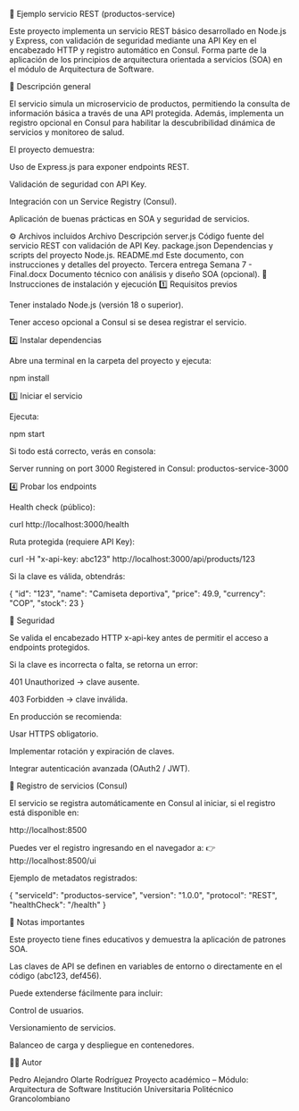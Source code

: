 🧩 Ejemplo servicio REST (productos-service)

Este proyecto implementa un servicio REST básico desarrollado en Node.js y Express, con validación de seguridad mediante una API Key en el encabezado HTTP y registro automático en Consul.
Forma parte de la aplicación de los principios de arquitectura orientada a servicios (SOA) en el módulo de Arquitectura de Software.

📘 Descripción general

El servicio simula un microservicio de productos, permitiendo la consulta de información básica a través de una API protegida.
Además, implementa un registro opcional en Consul para habilitar la descubribilidad dinámica de servicios y monitoreo de salud.

El proyecto demuestra:

Uso de Express.js para exponer endpoints REST.

Validación de seguridad con API Key.

Integración con un Service Registry (Consul).

Aplicación de buenas prácticas en SOA y seguridad de servicios.

⚙️ Archivos incluidos
Archivo	Descripción
server.js	Código fuente del servicio REST con validación de API Key.
package.json	Dependencias y scripts del proyecto Node.js.
README.md	Este documento, con instrucciones y detalles del proyecto.
Tercera entrega Semana 7 - Final.docx	Documento técnico con análisis y diseño SOA (opcional).
🚀 Instrucciones de instalación y ejecución
1️⃣ Requisitos previos

Tener instalado Node.js (versión 18 o superior).

Tener acceso opcional a Consul si se desea registrar el servicio.

2️⃣ Instalar dependencias

Abre una terminal en la carpeta del proyecto y ejecuta:

npm install

3️⃣ Iniciar el servicio

Ejecuta:

npm start


Si todo está correcto, verás en consola:

Server running on port 3000
Registered in Consul: productos-service-3000

4️⃣ Probar los endpoints

Health check (público):

curl http://localhost:3000/health


Ruta protegida (requiere API Key):

curl -H "x-api-key: abc123" http://localhost:3000/api/products/123


Si la clave es válida, obtendrás:

{
  "id": "123",
  "name": "Camiseta deportiva",
  "price": 49.9,
  "currency": "COP",
  "stock": 23
}

🔐 Seguridad

Se valida el encabezado HTTP x-api-key antes de permitir el acceso a endpoints protegidos.

Si la clave es incorrecta o falta, se retorna un error:

401 Unauthorized → clave ausente.

403 Forbidden → clave inválida.

En producción se recomienda:

Usar HTTPS obligatorio.

Implementar rotación y expiración de claves.

Integrar autenticación avanzada (OAuth2 / JWT).

🧱 Registro de servicios (Consul)

El servicio se registra automáticamente en Consul al iniciar, si el registro está disponible en:

http://localhost:8500


Puedes ver el registro ingresando en el navegador a:
👉 http://localhost:8500/ui

Ejemplo de metadatos registrados:

{
  "serviceId": "productos-service",
  "version": "1.0.0",
  "protocol": "REST",
  "healthCheck": "/health"
}

🧠 Notas importantes

Este proyecto tiene fines educativos y demuestra la aplicación de patrones SOA.

Las claves de API se definen en variables de entorno o directamente en el código (abc123, def456).

Puede extenderse fácilmente para incluir:

Control de usuarios.

Versionamiento de servicios.

Balanceo de carga y despliegue en contenedores.

👨‍💻 Autor

Pedro Alejandro Olarte Rodríguez
Proyecto académico – Módulo: Arquitectura de Software
Institución Universitaria Politécnico Grancolombiano